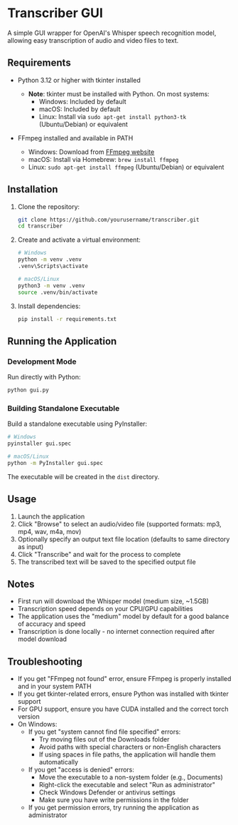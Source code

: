 # Transcriber GUI

A simple GUI wrapper for OpenAI's Whisper speech recognition model, allowing easy transcription of audio and video files to text.

## Requirements

- Python 3.12 or higher with tkinter installed
  - **Note**: tkinter must be installed with Python. On most systems:
    - Windows: Included by default
    - macOS: Included by default
    - Linux: Install via `sudo apt-get install python3-tk` (Ubuntu/Debian) or equivalent

- FFmpeg installed and available in PATH
  - Windows: Download from [FFmpeg website](https://ffmpeg.org/download.html)
  - macOS: Install via Homebrew: `brew install ffmpeg`
  - Linux: `sudo apt-get install ffmpeg` (Ubuntu/Debian) or equivalent

## Installation

1. Clone the repository:
   ```bash
   git clone https://github.com/yourusername/transcriber.git
   cd transcriber
   ```

2. Create and activate a virtual environment:
   ```bash
   # Windows
   python -m venv .venv
   .venv\Scripts\activate

   # macOS/Linux
   python3 -m venv .venv
   source .venv/bin/activate
   ```

3. Install dependencies:
   ```bash
   pip install -r requirements.txt
   ```

## Running the Application

### Development Mode
Run directly with Python:
```bash
python gui.py
```

### Building Standalone Executable
Build a standalone executable using PyInstaller:
```bash
# Windows
pyinstaller gui.spec

# macOS/Linux
python -m PyInstaller gui.spec
```

The executable will be created in the `dist` directory.

## Usage

1. Launch the application
2. Click "Browse" to select an audio/video file (supported formats: mp3, mp4, wav, m4a, mov)
3. Optionally specify an output text file location (defaults to same directory as input)
4. Click "Transcribe" and wait for the process to complete
5. The transcribed text will be saved to the specified output file

## Notes

- First run will download the Whisper model (medium size, ~1.5GB)
- Transcription speed depends on your CPU/GPU capabilities
- The application uses the "medium" model by default for a good balance of accuracy and speed
- Transcription is done locally - no internet connection required after model download

## Troubleshooting

- If you get "FFmpeg not found" error, ensure FFmpeg is properly installed and in your system PATH
- If you get tkinter-related errors, ensure Python was installed with tkinter support
- For GPU support, ensure you have CUDA installed and the correct torch version
- On Windows:
  - If you get "system cannot find file specified" errors:
    - Try moving files out of the Downloads folder
    - Avoid paths with special characters or non-English characters
    - If using spaces in file paths, the application will handle them automatically
  - If you get "access is denied" errors:
    - Move the executable to a non-system folder (e.g., Documents)
    - Right-click the executable and select "Run as administrator"
    - Check Windows Defender or antivirus settings
    - Make sure you have write permissions in the folder
  - If you get permission errors, try running the application as administrator
